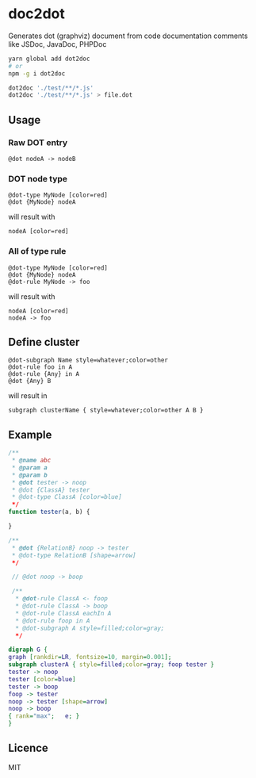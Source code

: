 # doc2dot
Generates dot (graphviz) document from code documentation comments like JSDoc, JavaDoc, PHPDoc

```bash
yarn global add dot2doc
# or
npm -g i dot2doc
```

```bash
dot2doc './test/**/*.js'
dot2doc './test/**/*.js' > file.dot
```

## Usage

### Raw DOT entry
``` 
@dot nodeA -> nodeB
```

### DOT node type

```
@dot-type MyNode [color=red]
@dot {MyNode} nodeA
```

will result with

```
nodeA [color=red]
```

### All of type rule

```
@dot-type MyNode [color=red]
@dot {MyNode} nodeA
@dot-rule MyNode -> foo
```

will result with

```
nodeA [color=red]
nodeA -> foo
```

## Define cluster

```
@dot-subgraph Name style=whatever;color=other
@dot-rule foo in A
@dot-rule {Any} in A
@dot {Any} B
```

will result in 

```
subgraph clusterName { style=whatever;color=other A B }
```

## Example

```javascript
/**
 * @name abc
 * @param a
 * @param b
 * @dot tester -> noop
 * @dot {ClassA} tester
 * @dot-type ClassA [color=blue]
 */
function tester(a, b) {

}

/**
 * @dot {RelationB} noop -> tester 
 * @dot-type RelationB [shape=arrow]
 */

 // @dot noop -> boop

 /**
  * @dot-rule ClassA <- foop
  * @dot-rule ClassA -> boop
  * @dot-rule ClassA eachIn A
  * @dot-rule foop in A
  * @dot-subgraph A style=filled;color=gray;
  */


```

```dot
digraph G {
graph [rankdir=LR, fontsize=10, margin=0.001];
subgraph clusterA { style=filled;color=gray; foop tester }
tester -> noop
tester [color=blue]
tester -> boop
foop -> tester
noop -> tester [shape=arrow]
noop -> boop
{ rank="max";   e; }
}


```

## Licence

MIT
